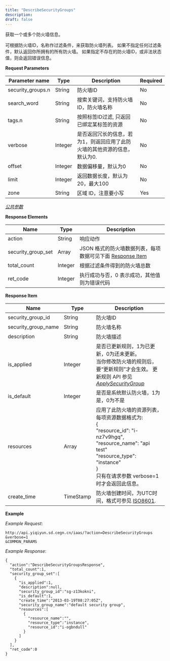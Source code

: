 ```yaml
---
title: "DescribeSecurityGroups"
description: 
draft: false
---
```




获取一个或多个防火墙信息。

可根据防火墙ID，名称作过滤条件，来获取防火墙列表。 如果不指定任何过滤条件，默认返回你所拥有的所有防火墙。 如果指定不存在的防火墙ID，或非法状态值，则会返回错误信息。

**Request Parameters**

| Parameter name | Type | Description | Required |
| --- | --- | --- | --- |
| security_groups.n | String | 防火墙ID | No |
| search_word | String | 搜索关键词，支持防火墙ID，防火墙名称 | No |
| tags.n | String | 按照标签ID过滤, 只返回已绑定某标签的资源 | No |
| verbose | Integer | 是否返回冗长的信息，若为1，则返回应用了此防火墙的其他资源的信息，默认为0. | No |
| offset | Integer | 数据偏移量，默认为0 | No |
| limit | Integer | 返回数据长度，默认为20，最大100 | No |
| zone | String | 区域 ID，注意要小写 | Yes |

[_公共参数_](../../../parameters/)

**Response Elements**

| Name | Type | Description |
| --- | --- | --- |
| action | String | 响应动作 |
| security_group_set | Array | JSON 格式的防火墙数据列表，每项数据可见下面 [Response Item](#response-item) |
| total_count | Integer | 根据过滤条件得到的防火墙总数 |
| ret_code | Integer | 执行成功与否，0 表示成功，其他值则为错误代码 |

**Response Item**

| Name | Type | Description |
| --- | --- | --- |
| security_group_id | String | 防火墙ID |
| security_group_name | String | 防火墙名称 |
| description | String | 防火墙描述 |
| is_applied | Integer | 是否已更新规则，1为已更新，0为还未更新。<br/>当你修改防火墙的规则后，要“更新规则”才会生效。 更新规则 API 参见 [_ApplySecurityGroup_](../apply_security_group/) |
| is_default | Integer | 是否是系统默认防火墙，1为是，0为不是 |
| resources | Array | 应用了此防火墙的资源列表，每项资源数据格式为:<br/>{<br/>  "resource_id": "i-nz7v9hgq",<br/>  "resource_name": "api test"<br/>  "resource_type": "instance"<br/>}<br/>只有在请求参数 verbose=1 时才会返回此信息。 |
| create_time | TimeStamp | 防火墙创建时间，为UTC时间，格式可参见 [ISO8601](http://www.w3.org/TR/NOTE-datetime). |

**Example**

_Example Request_:

```
http://api.yiqiyun.sd.cegn.cn/iaas/?action=DescribeSecurityGroups
&verbose=1
&COMMON_PARAMS
```

_Example Response_:

```
{
  "action":"DescribeSecurityGroupsResponse",
  "total_count":1,
  "security_group_set":[
    {
      "is_applied":1,
      "description":null,
      "security_group_id":"sg-z13kokni",
      "is_default":1,
      "create_time":"2013-03-19T08:27:05Z",
      "security_group_name":"default security group",
      "resources":[
        {
          "resource_name":"",
          "resource_type":"instance",
          "resource_id":"i-ogbndull"
        }
      ]
    }
  ],
  "ret_code":0
}
```
